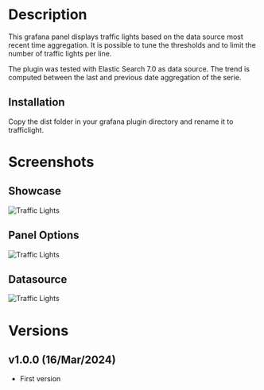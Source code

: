 # Description

This grafana panel displays traffic lights based on the data source most recent time aggregation. It is possible to tune the thresholds and to limit the number of traffic lights per line. 

The plugin was tested with Elastic Search 7.0 as data source.
The trend is computed between the last and previous date aggregation of the serie.

## Installation

Copy the dist folder in your grafana plugin directory and rename it to trafficlight.

# Screenshots

## Showcase

![Traffic Lights](https://raw.githubusercontent.com/snuids/grafana-trafficlights-panel/master/media/Example.png)


## Panel Options

![Traffic Lights](https://raw.githubusercontent.com/snuids/grafana-trafficlights-panel/master/media/Config.png)

## Datasource

![Traffic Lights](https://raw.githubusercontent.com/snuids/grafana-trafficlights-panel/master/media/Datasource.png)


# Versions
## v1.0.0 (16/Mar/2024)
- First version

